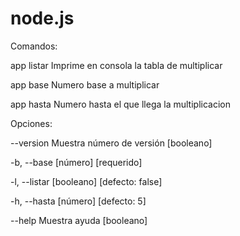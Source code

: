 # node.js
Comandos: 

  app listar  Imprime en consola la tabla de multiplicar
  
  app base    Numero base a multiplicar 
  
  app hasta   Numero hasta el que llega la multiplicacion 
  

Opciones: 

  --version     Muestra número de versión                             [booleano] 
  
  -b, --base                                                [número] [requerido] 
  
  -l, --listar                                       [booleano] [defecto: false] 
  
  -h, --hasta                                              [número] [defecto: 5] 
  
  --help        Muestra ayuda                                         [booleano] 
